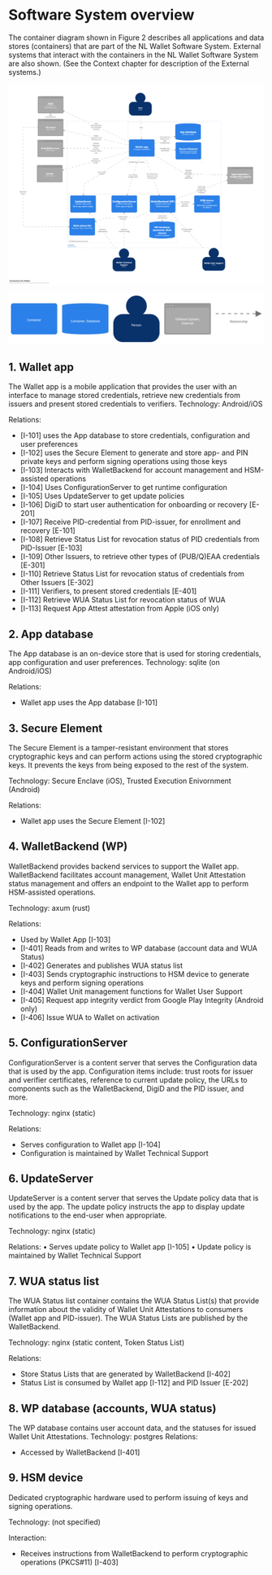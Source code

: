 # Software System overview

The container diagram shown in Figure 2 describes all applications and data stores (containers) that are part of the NL Wallet Software System. External systems that interact with the containers in the NL Wallet Software System are also shown. (See the Context chapter for description of the External systems.)

![Context diagram](../../_static/img/diagrams/D2NL-WalletSystem.png)

![c4_legend](../../_static/img/diagrams/D2NL-WalletSystem-key.png)


## 1. Wallet app

The Wallet app is a mobile application that  provides the user with an interface to manage stored credentials, retrieve new credentials from issuers and present stored credentials to verifiers. 
Technology: Android/iOS

Relations:

- [I-101] uses the App database to store credentials, configuration and user preferences
- [I-102] uses the Secure Element to generate and store app- and PIN private keys and perform signing operations using those keys
- [I-103] Interacts with WalletBackend for account management and HSM-assisted operations
- [I-104] Uses ConfigurationServer to get runtime configuration
- [I-105] Uses UpdateServer to get update policies
- [I-106] DigiD to start user authentication for onboarding or recovery [E-201]
- [I-107] Receive PID-credential from PID-issuer, for enrollment and recovery [E-101]
- [I-108] Retrieve Status List for revocation status of PID credentials from PID-Issuer [E-103]
- [I-109] Other Issuers, to retrieve other types of (PUB/Q)EAA credentials [E-301]
- [I-110] Retrieve Status List for revocation status of credentials from Other Issuers [E-302]
- [I-111] Verifiers, to present stored credentials [E-401]
- [I-112] Retrieve WUA Status List for revocation status of WUA
- [I-113] Request App Attest attestation from Apple (iOS only) 

## 2. App database

The App database is an on-device store that is used for storing credentials, app configuration and user preferences. 
Technology: sqlite (on Android/iOS)

Relations:
- Wallet app uses the App database [I-101]

## 3. Secure Element

The Secure Element is a tamper-resistant environment that stores cryptographic keys  and can perform actions using the stored cryptographic keys. It prevents the keys from being exposed to the rest of the system.

Technology: Secure Enclave (iOS), Trusted Execution Enivornment (Android)

Relations:
- Wallet app uses the Secure Element [I-102]

## 4. WalletBackend (WP)

WalletBackend provides backend services to support the Wallet app. WalletBackend facilitates account management, Wallet Unit Attestation status management and offers an endpoint to the Wallet app to perform HSM-assisted operations. 

Technology: axum (rust)

Relations:

- Used by Wallet App [I-103]
- [I-401] Reads from and writes to WP database (account data and WUA Status)
- [I-402] Generates and publishes WUA status list
- [I-403] Sends cryptographic instructions to HSM device to generate keys and perform signing operations
- [I-404] Wallet Unit management functions for Wallet User Support
- [I-405] Request app integrity verdict from Google Play Integrity (Android only)
- [I-406] Issue WUA to Wallet on activation

## 5. ConfigurationServer

ConfigurationServer is a content server that serves the Configuration data that is used by the app. Configuration items include: trust roots for issuer and verifier certificates, reference to current update policy, the URLs to components such as the WalletBackend, DigiD and the PID issuer, and more.

Technology: nginx (static)

Relations:
- Serves configuration to Wallet app [I-104]
- Configuration is maintained by Wallet Technical Support

## 6. UpdateServer

UpdateServer is a content server that serves the Update policy data that is used by the app. The update policy instructs the app to display update notifications to the end-user when appropriate.

Technology: nginx (static)

Relations:
•	Serves update policy to Wallet app [I-105]
•	Update policy is maintained by Wallet Technical Support

## 7. WUA status list

The WUA Status list container contains the WUA Status List(s) that provide information about the validity of Wallet Unit Attestations to consumers (Wallet app and PID-issuer). The WUA Status Lists are published by the WalletBackend.

Technology: nginx (static content, Token Status List)

Relations:
- Store Status Lists that are generated by WalletBackend [I-402]
- Status List is consumed by Wallet app [I-112] and PID Issuer [E-202]

## 8. WP database (accounts, WUA status)

The WP database contains user account data, and the statuses for issued Wallet Unit Attestations.
Technology: postgres
Relations:
- Accessed by WalletBackend  [I-401]

## 9. HSM device

Dedicated cryptographic hardware used to perform issuing of keys and signing operations. 

Technology: (not specified)

Interaction:
- Receives instructions from WalletBackend to perform cryptographic operations (PKCS#11) [I-403]
